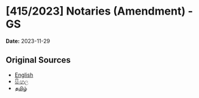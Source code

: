 # [415/2023] Notaries (Amendment) - GS

**Date:** 2023-11-29

## Original Sources

- [English](https://documents.gov.lk/view/bills/2023/11/415-2023_E.pdf)
- [සිංහල](https://documents.gov.lk/view/bills/2023/11/415-2023_S.pdf)
- [தமிழ்](https://documents.gov.lk/view/bills/2023/11/415-2023_T.pdf)
